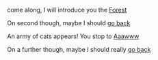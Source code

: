come along, I will introduce you the [Forest](../forest/forest.md)

On second though, maybe I should [go back](../marshmallow.md)

An army of cats appears! You stop to [Aaawww](https://www.reddit.com/r/cats/)

On a further though, maybe I should really [go back](../go_back_really/go_back_really.md)
